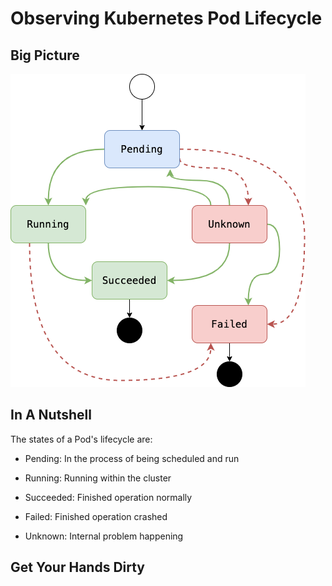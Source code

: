 # Observing Kubernetes Pod Lifecycle


## Big Picture

![img](pod-lifecycle.png)


## In A Nutshell

The states of a Pod's lifecycle are:

- Pending: In the process of being scheduled and run

- Running: Running within the cluster

- Succeeded: Finished operation normally

- Failed: Finished operation crashed

- Unknown: Internal problem happening

## Get Your Hands Dirty

<script src="//katacoda.com/embed.js"></script>

<div id="katacoda-pod-lifecycle"
    data-katacoda-id="ptux/courses/kubernetes/pod-lifecycle"
    data-katacoda-color="004d7f"
    style="height: 600px; padding-top: 20px;">
</div>
